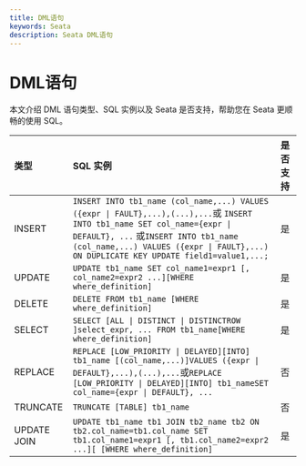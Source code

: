 ```yaml
---
title: DML语句
keywords: Seata
description: Seata DML语句
---
```


# DML语句

本文介绍 DML 语句类型、SQL 实例以及 Seata 是否支持，帮助您在 Seata 更顺畅的使用 SQL。

| 类型     | SQL 实例                                                     | 是否支持 |
| :------- | :----------------------------------------------------------- | :------- |
| INSERT   | `INSERT INTO tb1_name (col_name,...) VALUES ({expr \| FAULT},...),(...),...`或 `INSERT INTO tb1_name SET col_name={expr \| DEFAULT}, ...` 或`INSERT INTO tb1_name (col_name,...) VALUES ({expr \| FAULT},...) ON DUPLICATE KEY UPDATE field1=value1,...;`      | 是       |
| UPDATE   | `UPDATE tb1_name SET col_name1=expr1 [, col_name2=expr2 ...][WHERE where_definition]` | 是       |
| DELETE   | `DELETE FROM tb1_name [WHERE where_definition]`              | 是       |
| SELECT   | `SELECT [ALL \| DISTINCT \| DISTINCTROW ]select_expr, ... FROM tb1_name[WHERE where_definition]` | 是       |
| REPLACE  | `REPLACE [LOW_PRIORITY \| DELAYED][INTO] tb1_name [(col_name,...)]VALUES ({expr \| DEFAULT},...),(...),...`或`REPLACE [LOW_PRIORITY \| DELAYED][INTO] tb1_nameSET col_name={expr \| DEFAULT}, ...` | 否       |
| TRUNCATE | `TRUNCATE [TABLE] tb1_name`                                  | 否       |
| UPDATE JOIN   | `UPDATE tb1_name tb1 JOIN tb2_name tb2 ON tb2.col_name=tb1.col_name SET tb1.col_name1=expr1 [, tb1.col_name2=expr2 ...][ [WHERE where_definition]` | 是       |

